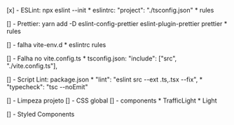 [x] - ESLint: npx eslint --init
    * eslintrc: "project": "./tsconfig.json"
    * rules

[] - Prettier: yarn add -D eslint-config-prettier eslint-plugin-prettier prettier
    * rules

[] - falha vite-env.d
    * eslintrc rules

[] - Falha no vite.config.ts
    * tsconfig.json: "include": ["src", "./vite.config.ts"],

[] - Script Lint: package.json
    * "lint": "eslint src --ext .ts,.tsx --fix",
    * "typecheck": "tsc --noEmit"

[] - Limpeza projeto
[] - CSS global
[] - components
    * TrafficLight
    * Light

[] - Styled Components